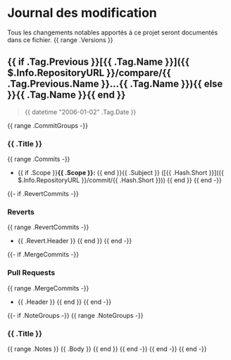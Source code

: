 # Journal des modification
 
Tous les changements notables apportés à ce projet seront documentés dans ce fichier.
{{ range .Versions }}
<a name="{{ .Tag.Name }}"></a>
## {{ if .Tag.Previous }}[{{ .Tag.Name }}]({{ $.Info.RepositoryURL }}/compare/{{ .Tag.Previous.Name }}...{{ .Tag.Name }}){{ else }}{{ .Tag.Name }}{{ end }}
 
> {{ datetime "2006-01-02" .Tag.Date }}

{{ range .CommitGroups -}}
### {{ .Title }}
 
{{ range .Commits -}}
* {{ if .Scope }}**{{ .Scope }}:** {{ end }}{{ .Subject }} ([{{ .Hash.Short }}]({{ $.Info.RepositoryURL }}/commit/{{ .Hash.Short }}))
{{ end }}
{{ end -}}

{{- if .RevertCommits -}}
### Reverts
 
{{ range .RevertCommits -}}
* {{ .Revert.Header }}
{{ end }}
{{ end -}}

{{- if .MergeCommits -}}
### Pull Requests
 
{{ range .MergeCommits -}}
* {{ .Header }}
{{ end }}
{{ end -}}

{{- if .NoteGroups -}}
{{ range .NoteGroups -}}
### {{ .Title }}
 
{{ range .Notes }}
{{ .Body }}
{{ end }}
{{ end -}}
{{ end -}}
{{ end -}}

